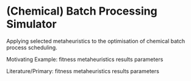 # (Chemical) Batch Processing Simulator
Applying selected metaheuristics to the optimisation of chemical batch process scheduling.

Motivating Example: fitness
					metaheuristics
					results
					parameters

Literature/Primary: fitness
					metaheuristics
					results
					parameters
